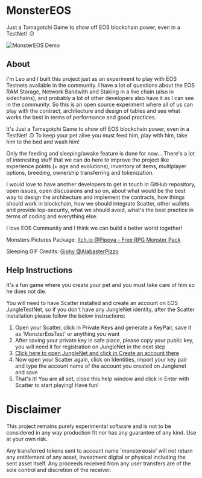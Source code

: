 # MonsterEOS

Just a Tamagotchi Game to show off EOS blockchain power, even in a TestNet! :D

![MonsterEOS Demo](https://github.com/leordev/monstereos/raw/master/public/images/demo.png)

## About

I'm Leo and I built this project just as an experiment to play with EOS Testnets available in the community. I have a lot of questions about the EOS RAM Storage, Network Bandwith and Staking in a live chain (also in sidechains), and probably a lot of other developers also have it as I can see in the community. So this is an open source experiment where all of us can play with the contract, architecture and design of tables and see what works the best in terms of performance and good practices.

It's Just a Tamagotchi Game to show off EOS blockchain power, even in a TestNet! :D
To keep your pet alive you must feed him, play with him, take him to the bed and wash him!

Only the feeding and sleeping/awake feature is done for now... There's a lot of interesting stuff that we can do here to improve the project like experience points (+ age and evolutions), inventory of items, multiplayer options, breeding, ownership transferring and tokenization.

I would love to have another developers to get in touch in GitHub repository, open issues, open discussions and so on, about what would be the best way to design the architecture and implement the contracts, how things should work in blockchain, how we should integrate Scatter, other wallets and provide top-security, what we should avoid, what's the best practice in terms of coding and everything else.

I love EOS Community and I think we can build a better world together!

Monsters Pictures Package: [Itch.io @Pipoya - Free RPG Monster Pack](https://pipoya.itch.io/free-rpg-monster-pack)

Sleeping GIF Credits: [Giphy @AlabasterPizzo](https://giphy.com/stickers/zzz-snore-51WvIEoUKKHlGwgmgy)

## Help Instructions

It's a fun game where you create your pet and you must take care of him so he does not die.

You will need to have Scatter installed and create an account on EOS JungleTestNet, so if you don't have any JungleNet identity, after the Scatter installation please follow the below instructions:

1. Open your Scatter, click in Private Keys and generate a KeyPair, save it as 'MonsterEosTest' or anything you want
1. After saving your private key in safe place, please copy your public key, you will need it for registration on JungleNet in the next step
1. [Click here to open JungleNet and click in Create an account there](http://dev.cryptolions.io)
1. Now open your Scatter again, click on Identities, import your key pair and type the account name of the account you created on Junglenet and save
1. That's it! You are all set, close this help window and click in Enter with Scatter to start playing! Have fun!

# Disclaimer
This project remains purely experimental software and is not to be considered in any way production fit nor has any guarantee of any kind. Use at your own risk.

Any transferred tokens sent to account name 'monstereosio' will not return any entitlement of any asset, investment digital or physical including the sent asset itself. Any proceeds received from any user transfers are of the sole control and discretion of the receiver.